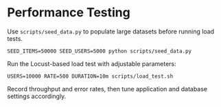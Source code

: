 # Performance Testing

Use `scripts/seed_data.py` to populate large datasets before running load tests.

```
SEED_ITEMS=50000 SEED_USERS=5000 python scripts/seed_data.py
```

Run the Locust-based load test with adjustable parameters:

```
USERS=10000 RATE=500 DURATION=10m scripts/load_test.sh
```

Record throughput and error rates, then tune application and database settings accordingly.
